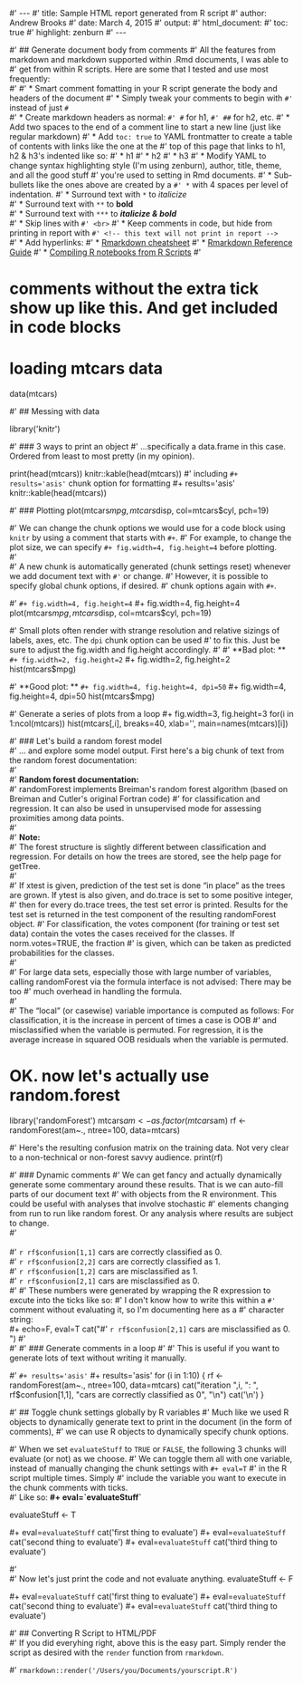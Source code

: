 
#' ---
#' title: Sample HTML report generated from R script
#' author: Andrew Brooks
#' date: March 4, 2015
#' output:
#'    html_document:
#'      toc: true
#'      highlight: zenburn
#' ---

#' ## Generate document body from comments
#' All the features from markdown and markdown supported within .Rmd documents, I was able to
#' get from within R scripts.  Here are some that I tested and use most frequently:  
#' 
#' * Smart comment fomatting in your R script generate the body and headers of the document
#'     * Simply tweak your comments to begin with `#'` instead of just `#`  
#' * Create markdown headers as normal: `#' #` for h1, `#' ##` for h2, etc.
#' * Add two spaces to the end of a comment line to start a new line (just like regular markdown)
#' * Add `toc: true` to YAML frontmatter to create a table of contents with links like the one at the 
#' top of this page that links to h1, h2 & h3's indented like so:
#'     * h1
#'         * h2
#'             * h3
#' * Modify YAML to change syntax highlighting style (I'm using zenburn), author, title, theme, and all the good stuff
#' you're used to setting in Rmd documents.
#' * Sub-bullets like the ones above are created by a `#' *` with 4 spaces per level of indentation.
#' * Surround text with `*` to *italicize*  
#' * Surround text with `**` to **bold**  
#' * Surround text with `***` to ***italicize & bold***  
#' * Skip lines with `#' <br>`
#' * Keep comments in code, but hide from printing in report with `#' <!-- this text will not print in report -->`  
#' * Add hyperlinks:
#'     * [Rmarkdown cheatsheet](http://rmarkdown.rstudio.com/RMarkdownCheatSheet.pdf)
#'     * [Rmarkdown Reference Guide](http://rmarkdown.rstudio.com/RMarkdownReferenceGuide.pdf)
#'     * [Compiling R notebooks from R Scripts](http://rmarkdown.rstudio.com/r_notebook_format.html)
#' 

# comments without the extra tick show up like this.  And get included in code blocks
# loading mtcars data
data(mtcars)

#' ## Messing with data
 
library('knitr')

#' ### 3 ways to print an object
#' ...specifically a data.frame in this case.  Ordered from least to most pretty (in my opinion).

print(head(mtcars))
knitr::kable(head(mtcars))
#' including `#+ results='asis'` chunk option for formatting
#+ results='asis'
knitr::kable(head(mtcars))

#' ### Plotting
plot(mtcars$mpg, mtcars$disp, col=mtcars$cyl, pch=19)

#' We can change the chunk options we would use for a code block using `knitr` by using a comment that starts with `#+`.
#' For example, to change the plot size, we can specify `#+ fig.width=4, fig.height=4` before plotting.  
#' <br>
#' A new chunk is automatically generated (chunk settings reset) whenever we add document text with `#'` or change.
#' However, it is possible to specify global chunk options, if desired.
#' chunk options again with `#+`.  

#' `#+ fig.width=4, fig.height=4` <!-- simply for illustrative purposes in the document-->
#+ fig.width=4, fig.height=4
plot(mtcars$mpg, mtcars$disp, col=mtcars$cyl, pch=19)


#' Small plots often render with strange resolution and relative sizings of labels, axes, etc.  The `dpi` chunk option can be used 
#' to fix this.  Just be sure to adjust the fig.width and fig.height accordingly.
#' 
#' **Bad plot: ** `#+ fig.width=2, fig.height=2`
#+ fig.width=2, fig.height=2
hist(mtcars$mpg)

#' **Good plot: ** `#+ fig.width=4, fig.height=4, dpi=50`
#+ fig.width=4, fig.height=4, dpi=50
hist(mtcars$mpg)

#' Generate a series of plots from a loop
#+ fig.width=3, fig.height=3
for(i in 1:ncol(mtcars)) hist(mtcars[,i], breaks=40, xlab='', main=names(mtcars)[i])

#' ### Let's build a random forest model  
#' ... and explore some model output.  First here's a big chunk of text from the random forest documentation:  
#' <br>
#' **Random forest documentation:**  
#' randomForest implements Breiman's random forest algorithm (based on Breiman and Cutler's original Fortran code) 
#' for classification and regression. It can also be used in unsupervised mode for assessing proximities among data points.  
#' <br>
#' **Note:**  
#' The forest structure is slightly different between classification and regression. For details on how the trees are stored, see the help page for getTree.    
#' <br>
#' If xtest is given, prediction of the test set is done “in place” as the trees are grown. If ytest is also given, and do.trace is set to some positive integer, 
#' then for every do.trace trees, the test set error is printed. Results for the test set is returned in the test component of the resulting randomForest object. 
#' For classification, the votes component (for training or test set data) contain the votes the cases received for the classes. If norm.votes=TRUE, the fraction 
#' is given, which can be taken as predicted probabilities for the classes.  
#' <br>
#' For large data sets, especially those with large number of variables, calling randomForest via the formula interface is not advised: There may be too 
#' much overhead in handling the formula.  
#' <br>
#' The “local” (or casewise) variable importance is computed as follows: For classification, it is the increase in percent of times a case is OOB 
#' and misclassified when the variable is permuted. For regression, it is the average increase in squared OOB residuals when the variable is permuted.  


# OK. now let's actually use random.forest
library('randomForest')
mtcars$am <- as.factor(mtcars$am)
rf <- randomForest(am~., ntree=100, data=mtcars)

#' Here's the resulting confusion matrix on the training data.  Not very clear to a non-technical or non-forest savvy audience.
print(rf)

#' ### Dynamic comments
#' We can get fancy and actually dynamically generate some commentary around these results.  That is we can auto-fill parts of our document text
#' with objects from the R environment.  This could be useful with analyses that involve stochastic 
#' elements changing from run to run like random forest.  Or any analysis where results are subject to change.    
#' <br>  
#' `r rf$confusion[1,1]` cars are correctly classified as 0.  
#' `r rf$confusion[2,2]` cars are correctly classified as 1.  
#' `r rf$confusion[1,2]` cars are misclassified as 1.  
#' `r rf$confusion[2,1]` cars are misclassified as 0.  
#' 
#' These numbers were generated by wrapping the R expression to excute into the ticks like so: 
#' I don't know how to write this within a `#'` comment without evaluating it, so I'm documenting here as a
#' character string:  
#+ echo=F, eval=T
cat("#' `r rf$confusion[2,1]` cars are misclassified as 0. ")
#' <br>
#' 
#' ### Generate comments in a loop
#' 
#' This is useful if you want to generate lots of text without writing it manually.  

#' `#+ results='asis'`
#+ results='asis'
for (i in 1:10) {
  rf <- randomForest(am~., ntree=100, data=mtcars)
  cat("iteration ",i, ": ", rf$confusion[1,1], "cars are correctly classified as 0", "\n")
  cat('\n')
}

#' ## Toggle chunk settings globally by R variables
#' Much like we used R objects to dynamically generate text to print in the document (in the form of comments),
#' we can use R objects to dynamically specify chunk options.  

#' When we set `evaluateStuff` to `TRUE` or `FALSE`, the following 3 chunks will evaluate (or not) as we choose.
#' We can toggle them all with one variable, instead of manually changing the chunk settings with `#+ eval=T`
#' in the R script multiple times.  Simply
#' include the variable you want to execute in the chunk comments with ticks.   
#' Like so:  **#+ eval=\`evaluateStuff\`**

evaluateStuff <- T

#+ eval=`evaluateStuff`
cat('first thing to evaluate')
#+ eval=`evaluateStuff`
cat('second thing to evaluate')
#+ eval=`evaluateStuff`
cat('third thing to evaluate')

#' <br>
#' Now let's just print the code and not evaluate anything.
evaluateStuff <- F

#+ eval=`evaluateStuff`
cat('first thing to evaluate')
#+ eval=`evaluateStuff`
cat('second thing to evaluate')
#+ eval=`evaluateStuff`
cat('third thing to evaluate')

#' ## Converting R Script to HTML/PDF  
#' If you did everyhing right, above this is the easy part.  Simply render the script as desired with the `render` function from `rmarkdown`.  

#' `rmarkdown::render('/Users/you/Documents/yourscript.R')`
